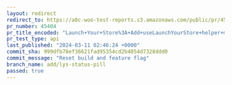 ```yaml
---
layout: redirect
redirect_to: https://a8c-woo-test-reports.s3.amazonaws.com/public/pr/45404/api/index.html
pr_number: 45404
pr_title_encoded: "Launch+Your+Store%3A+Add+useLaunchYourStore+helper+method"
pr_test_type: api
last_published: "2024-03-11 02:46:24 +0000"
commit_sha: 999dfb78ef36621fad95354cd2b4054d7328ddd0
commit_message: "Reset build and feature flag"
branch_name: add/lys-status-pill
passed: true
---
```

